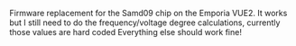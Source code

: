 Firmware replacement for the Samd09 chip on the Emporia VUE2. It works but I still need to do the frequency/voltage degree calculations, currently those values are hard coded
Everything else should work fine!
